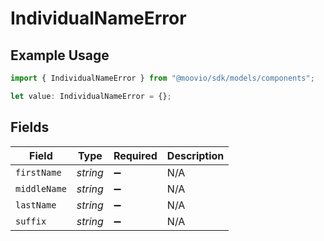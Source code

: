 # IndividualNameError

## Example Usage

```typescript
import { IndividualNameError } from "@moovio/sdk/models/components";

let value: IndividualNameError = {};
```

## Fields

| Field              | Type               | Required           | Description        |
| ------------------ | ------------------ | ------------------ | ------------------ |
| `firstName`        | *string*           | :heavy_minus_sign: | N/A                |
| `middleName`       | *string*           | :heavy_minus_sign: | N/A                |
| `lastName`         | *string*           | :heavy_minus_sign: | N/A                |
| `suffix`           | *string*           | :heavy_minus_sign: | N/A                |
